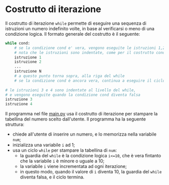 # Costrutto di iterazione

Il costrutto di iterazione `while` permette di eseguire una sequenza di istruzioni un numero indefinito volte, in base al verificarsi o meno di una condizione logica.
Il formato generale del costrutto è il seguente:
```python
while cond:
    # se la condizione cond e' vera, vengono eseguite le istruzioni 1,2,...,N
    # nota che le istruzioni sono indentate, come per il costrutto condizionale
    istruzione 1
    istruzione 2    
    ...
    istruzione N
    # a questo punto torna sopra, alla riga del while
    # se la condizione cond è ancora vera, continua a eseguire il ciclo
    
# le istruzioni 3 e 4 sono indentate al livello del while, 
# e vengono eseguite quando la condizione cond diventa falsa
istruzione 3
istruzione 4
```

Il programma nel file [main.py](main.py) usa il costrutto di iterazione per stampare la tabellina del numero scelto dall'utente. 
Il programma ha la seguente struttura: 
* chiede all'utente di inserire un numero, e lo memorizza nella variabile `num`;
* inizializza una variabile `i` ad 1;
* usa un ciclo `while` per stampare la tabellina di `num`: 
  * la guardia del `while` è la condizione logica `i<=10`, che è vera fintanto che la variabile `i` è minore o uguale a 10;
  * la variabile `i` viene incrementata ad ogni iterazione;
  * in questo modo, quando il valore di `i` diventa 10, la guardia del `while` diventa falsa, e il ciclo termina.
